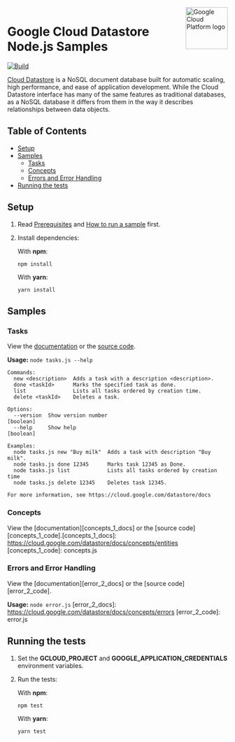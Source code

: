 <img src="https://avatars2.githubusercontent.com/u/2810941?v=3&s=96" alt="Google Cloud Platform logo" title="Google Cloud Platform" align="right" height="96" width="96"/>

# Google Cloud Datastore Node.js Samples

[![Build](https://storage.googleapis.com/cloud-docs-samples-badges/GoogleCloudPlatform/nodejs-docs-samples/nodejs-docs-samples-datastore.svg)]()

[Cloud Datastore](https://cloud.google.com/datastore/docs) is a NoSQL document database built for automatic scaling, high performance, and ease of application development. While the Cloud Datastore interface has many of the same features as traditional databases, as a NoSQL database it differs from them in the way it describes relationships between data objects.

## Table of Contents

* [Setup](#setup)
* [Samples](#samples)
  * [Tasks](#tasks)
  * [Concepts](#concepts)
  * [Errors and Error Handling](#errors-and-error-handling)
* [Running the tests](#running-the-tests)

## Setup

1.  Read [Prerequisites][prereq] and [How to run a sample][run] first.
1.  Install dependencies:

    With **npm**:

        npm install

    With **yarn**:

        yarn install

[prereq]: ../README.md#prerequisites
[run]: ../README.md#how-to-run-a-sample

## Samples

### Tasks

View the [documentation][tasks_0_docs] or the [source code][tasks_0_code].

__Usage:__ `node tasks.js --help`

```
Commands:
  new <description>  Adds a task with a description <description>.
  done <taskId>      Marks the specified task as done.
  list               Lists all tasks ordered by creation time.
  delete <taskId>    Deletes a task.

Options:
  --version  Show version number                                                                               [boolean]
  --help     Show help                                                                                         [boolean]

Examples:
  node tasks.js new "Buy milk"  Adds a task with description "Buy milk".
  node tasks.js done 12345      Marks task 12345 as Done.
  node tasks.js list            Lists all tasks ordered by creation time
  node tasks.js delete 12345    Deletes task 12345.

For more information, see https://cloud.google.com/datastore/docs
```

[tasks_0_docs]: https://cloud.google.com/datastore/docs/datastore-api-tutorial
[tasks_0_code]: tasks.js

### Concepts

View the [documentation][concepts_1_docs] or the [source code][concepts_1_code].[concepts_1_docs]: https://cloud.google.com/datastore/docs/concepts/entities
[concepts_1_code]: concepts.js

### Errors and Error Handling

View the [documentation][error_2_docs] or the [source code][error_2_code].

__Usage:__ `node error.js`
[error_2_docs]: https://cloud.google.com/datastore/docs/concepts/errors
[error_2_code]: error.js

## Running the tests

1.  Set the **GCLOUD_PROJECT** and **GOOGLE_APPLICATION_CREDENTIALS** environment variables.

1.  Run the tests:

    With **npm**:

        npm test

    With **yarn**:

        yarn test
